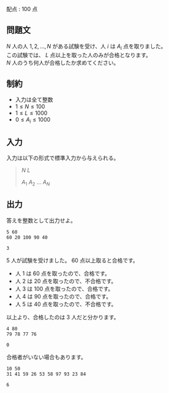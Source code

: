 配点 : $100$ 点

## 問題文

$N$ 人の人 $1,2,\dots,N$ がある試験を受け、人 $i$ は $A_i$ 点を取りました。<br>
この試験では、 $L$ 点以上を取った人のみが合格となります。<br>
$N$ 人のうち何人が合格したか求めてください。

## 制約

- 入力は全て整数
- $1 \le N \le 100$
- $1 \le L \le 1000$
- $0 \le A_i \le 1000$

## 入力

入力は以下の形式で標準入力から与えられる。

> $N$ $L$
> 
> $A_1$ $A_2$ $\dots$ $A_N$

## 出力

答えを整数として出力せよ。

```input1
5 60
60 20 100 90 40
```

```output1
3
```

$5$ 人が試験を受けました。 $60$ 点以上取ると合格です。

- 人 $1$ は $60$ 点を取ったので、合格です。
- 人 $2$ は $20$ 点を取ったので、不合格です。
- 人 $3$ は $100$ 点を取ったので、合格です。
- 人 $4$ は $90$ 点を取ったので、合格です。
- 人 $5$ は $40$ 点を取ったので、不合格です。

以上より、合格したのは $3$ 人だと分かります。

```input2
4 80
79 78 77 76
```

```output2
0
```

合格者がいない場合もあります。

```input3
10 50
31 41 59 26 53 58 97 93 23 84
```

```output3
6
```